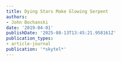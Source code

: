 ```yaml
---
title: Dying Stars Make Glowing Serpent
authors:
- John Bochanski
date: '2019-04-01'
publishDate: '2025-08-13T13:45:21.958161Z'
publication_types:
- article-journal
publication: '*skytel*'
---
```

